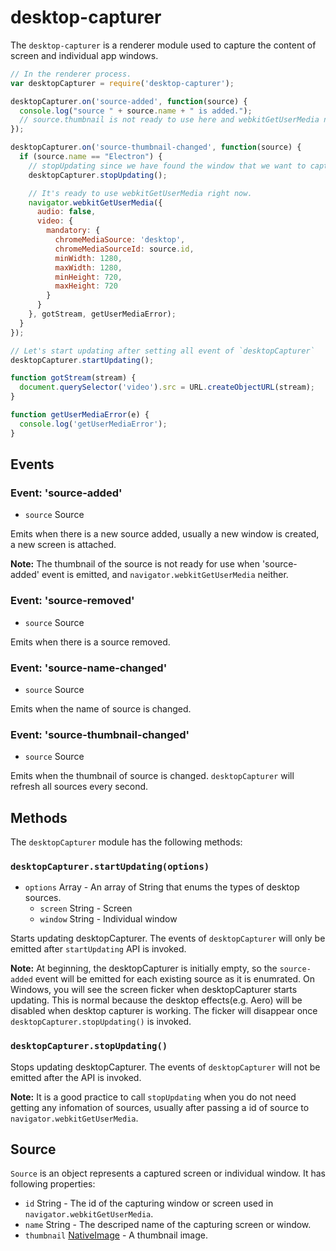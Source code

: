 # desktop-capturer

The `desktop-capturer` is a renderer module used to capture the content of
screen and individual app windows.

```javascript
// In the renderer process.
var desktopCapturer = require('desktop-capturer');

desktopCapturer.on('source-added', function(source) {
  console.log("source " + source.name + " is added.");
  // source.thumbnail is not ready to use here and webkitGetUserMedia neither.
});

desktopCapturer.on('source-thumbnail-changed', function(source) {
  if (source.name == "Electron") {
    // stopUpdating since we have found the window that we want to capture.
    desktopCapturer.stopUpdating();

    // It's ready to use webkitGetUserMedia right now.
    navigator.webkitGetUserMedia({
      audio: false,
      video: {
        mandatory: {
          chromeMediaSource: 'desktop',
          chromeMediaSourceId: source.id,
          minWidth: 1280,
          maxWidth: 1280,
          minHeight: 720,
          maxHeight: 720
        }
      }
    }, gotStream, getUserMediaError);
  }
});

// Let's start updating after setting all event of `desktopCapturer`
desktopCapturer.startUpdating();

function gotStream(stream) {
  document.querySelector('video').src = URL.createObjectURL(stream);
}

function getUserMediaError(e) {
  console.log('getUserMediaError');
}
```

## Events

### Event: 'source-added'

* `source` Source

Emits when there is a new source added, usually a new window is created,
a new screen is attached.

**Note:** The thumbnail of the source is not ready for use when 'source-added'
event is emitted, and `navigator.webkitGetUserMedia` neither.

### Event: 'source-removed'

* `source` Source

Emits when there is a source removed.

### Event: 'source-name-changed'

* `source` Source

Emits when the name of source is changed.

### Event: 'source-thumbnail-changed'

* `source` Source

Emits when the thumbnail of source is changed. `desktopCapturer` will refresh
all sources every second.

## Methods

The `desktopCapturer` module has the following methods:

### `desktopCapturer.startUpdating(options)`

* `options` Array - An array of String that enums the types of desktop sources.
  * `screen` String - Screen
  * `window` String - Individual window

Starts updating desktopCapturer. The events of `desktopCapturer` will only be
emitted after `startUpdating` API is invoked.

**Note:** At beginning, the desktopCapturer is initially empty, so the
`source-added` event will be emitted for each existing source as it is
enumrated.
On Windows, you will see the screen ficker when desktopCapturer starts updating.
This is normal because the desktop effects(e.g. Aero) will be disabled when
desktop capturer is working. The ficker will disappear once
`desktopCapturer.stopUpdating()` is invoked.

### `desktopCapturer.stopUpdating()`

Stops updating desktopCapturer. The events of `desktopCapturer` will not be
emitted after the API is invoked.

**Note:** It is a good practice to call `stopUpdating` when you do not need
getting any infomation of sources, usually after passing a id of source to
`navigator.webkitGetUserMedia`.

## Source

`Source` is an object represents a captured screen or individual window. It has
following properties:

* `id` String - The id of the capturing window or screen used in
  `navigator.webkitGetUserMedia`.
* `name` String - The descriped name of the capturing screen or window.
* `thumbnail` [NativeImage](NativeImage.md) - A thumbnail image.
